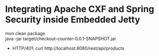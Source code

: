 Integrating Apache CXF and Spring Security inside Embedded Jetty 
==============

mvn clean package   
java -jar target/checkout-counter-0.0.1-SNAPSHOT.jar


 - HTTP/401: curl http://localhost:8080/rest/api/products
